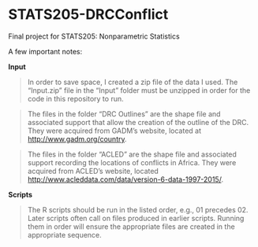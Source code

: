 # STATS205-DRCConflict
Final project for STATS205: Nonparametric Statistics

A few important notes:

**Input**

> In order to save space, I created a zip file of the data I used. The “Input.zip” file in the “Input” folder must be unzipped in order for the code in this repository to run.

> The files in the folder “DRC Outlines” are the shape file and associated support that allow the creation of the outline of the DRC. They were acquired from GADM’s website, located at http://www.gadm.org/country.

> The files in the folder “ACLED” are the shape file and associated support recording the locations of conflicts in Africa. They were acquired from ACLED’s website, located http://www.acleddata.com/data/version-6-data-1997-2015/.

**Scripts**

> The R scripts should be run in the listed order, e.g., 01 precedes 02. Later scripts often call on files produced in earlier scripts. Running them in order will ensure the appropriate files are created in the appropriate sequence.
